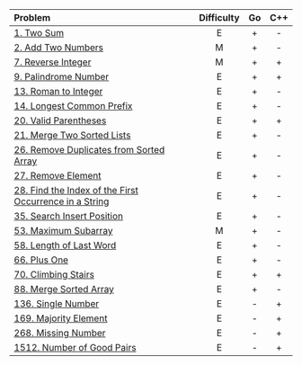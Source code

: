 |Problem|Difficulty|Go|C++|
|:-|:-:|:-:|:-:|
|[1. Two Sum](https://github.com/VitJRBOG/leetcode_exercises/tree/master/easy/e1)|E|+|-|
|[2. Add Two Numbers](https://github.com/VitJRBOG/leetcode_exercises/tree/master/medium/e2)|M|+|-|
|[7. Reverse Integer](https://github.com/VitJRBOG/leetcode_exercises/tree/master/medium/e7)|M|+|+|
|[9. Palindrome Number](https://github.com/VitJRBOG/leetcode_exercises/tree/master/easy/e9)|E|+|+|
|[13. Roman to Integer](https://github.com/VitJRBOG/leetcode_exercises/tree/master/easy/e13)|E|+|-|
|[14. Longest Common Prefix](https://github.com/VitJRBOG/leetcode_exercises/tree/master/easy/e14)|E|+|-|
|[20. Valid Parentheses](https://github.com/VitJRBOG/leetcode_exercises/tree/master/easy/e20)|E|+|+|
|[21. Merge Two Sorted Lists](https://github.com/VitJRBOG/leetcode_exercises/tree/master/easy/e21)|E|+|-|
|[26. Remove Duplicates from Sorted Array](https://github.com/VitJRBOG/leetcode_exercises/tree/master/easy/e26)|E|+|-|
|[27. Remove Element](https://github.com/VitJRBOG/leetcode_exercises/tree/master/easy/e27)|E|+|-|
|[28. Find the Index of the First Occurrence in a String](https://github.com/VitJRBOG/leetcode_exercises/tree/master/easy/e28)|E|+|-|
|[35. Search Insert Position](https://github.com/VitJRBOG/leetcode_exercises/tree/master/easy/e35)|E|+|-|
|[53. Maximum Subarray](https://github.com/VitJRBOG/leetcode_exercises/tree/master/medium/e53)|M|+|-|
|[58. Length of Last Word](https://github.com/VitJRBOG/leetcode_exercises/tree/master/easy/e58)|E|+|-|
|[66. Plus One](https://github.com/VitJRBOG/leetcode_exercises/tree/master/easy/e66)|E|+|-|
|[70. Climbing Stairs](https://github.com/VitJRBOG/leetcode_exercises/tree/master/easy/e70)|E|+|+|
|[88. Merge Sorted Array](https://github.com/VitJRBOG/leetcode_exercises/tree/master/easy/e88)|E|+|-|
|[136. Single Number](https://github.com/VitJRBOG/leetcode_exercises/tree/master/easy/e136)|E|-|+|
|[169. Majority Element](https://github.com/VitJRBOG/leetcode_exercises/tree/master/easy/e169)|E|-|+|
|[268. Missing Number](https://github.com/VitJRBOG/leetcode_exercises/tree/master/easy/e268)|E|-|+|
|[1512. Number of Good Pairs](https://github.com/VitJRBOG/leetcode_exercises/tree/master/easy/e1512)|E|-|+|
